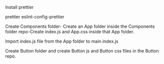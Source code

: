 Install prettier

prettier eslint-config-prettier

Create Components folder- Create an App folder inside the Components folder repo-Create index.js and App.css inside that App folder.

Import index.js file from the App folder to main index.js

Create Button folder and create Button js and Button css files in the Button repo.